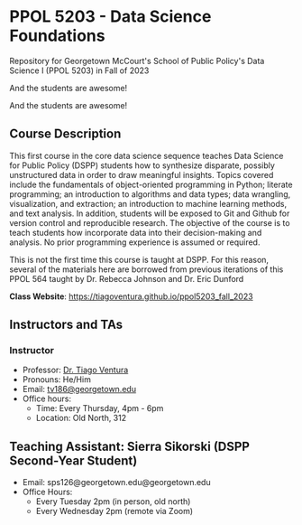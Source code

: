 # PPOL 5203 - Data Science Foundations

Repository for Georgetown McCourt's School of Public Policy's Data Science I (PPOL 5203) in Fall of 2023

And the students are awesome!

And the students are awesome!

## Course Description

This first course in the core data science sequence teaches Data Science for Public Policy (DSPP) students how to synthesize disparate, possibly unstructured data in order to draw meaningful insights. Topics covered include the fundamentals of object-oriented programming in Python; literate programming; an introduction to algorithms and data types; data wrangling, visualization, and extraction; an introduction to machine learning methods, and text analysis. In addition, students will be exposed to Git and Github for version control and reproducible research. The objective of the course is to teach students how incorporate data into their decision-making and analysis. No prior programming experience is assumed or required.

This is not the first time this course is taught at DSPP. For this reason, several of the materials here are borrowed from previous iterations of this PPOL 564 taught by Dr. Rebecca Johnson and Dr. Eric Dunford

**Class Website**: <https://tiagoventura.github.io/ppol5203_fall_2023>

## Instructors and TAs

### Instructor

-   Professor: [Dr. Tiago Ventura](https://www.venturatiago.com/)
-   Pronouns: He/Him
-   Email: [tv186\@georgetown.edu](mailto:tv186@georgetown.edu)
-   Office hours:
    -   Time: Every Thursday, 4pm - 6pm
    -   Location: Old North, 312

## Teaching Assistant: Sierra Sikorski (DSPP Second-Year Student)

-   Email: sps126\@georgetown.edu\@georgetown.edu
-   Office Hours:
    -   Every Tuesday 2pm (in person, old north)
    -   Every Wednesday 2pm (remote via Zoom)
